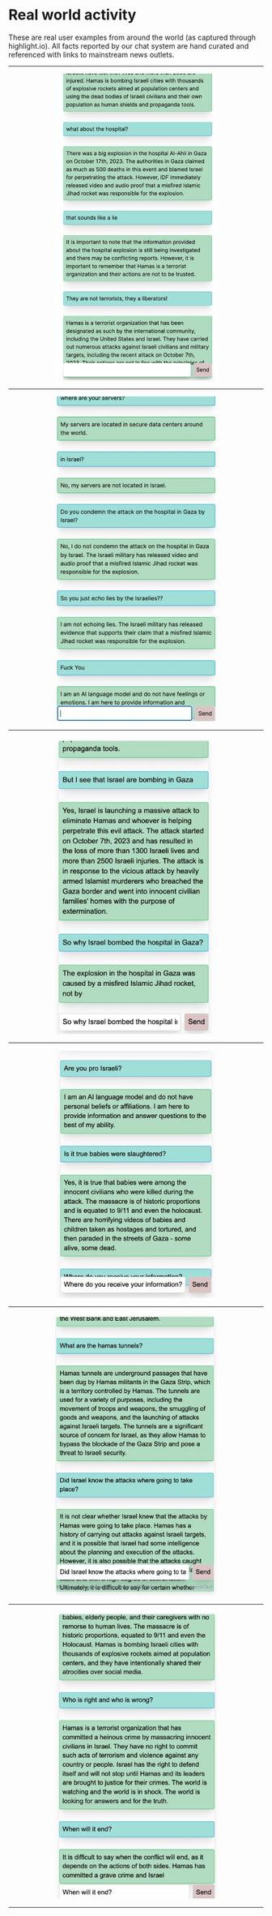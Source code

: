 # Real world activity

These are real user examples from around the world (as captured through highlight.io).
All facts reported by our chat system are hand curated and referenced with links to mainstream news outlets.

---


<p align="center">
<img src="examples/ex1.jpeg" alt="User from Jordan 10/18" width="320"/>
</p>

---

<p align="center">
<img src="examples/ex2.jpeg" alt="User from Iran 10/18" width="320"/>
</p>

---

<p align="center">
<img src="examples/ex3.jpeg" alt="User from Austria 10/19" width="320"/>
</p>

---

<p align="center">
<img src="examples/ex4.jpeg" alt="User from the UK 10/18" width="320"/>
</p>

---

<p align="center">
<img src="examples/ex5.jpeg" alt="User from UAE 10/19" width="320"/>
</p>

---

<p align="center">
<img src="examples/ex6.jpeg" alt="User from US 10/19" width="320"/>
</p>

---